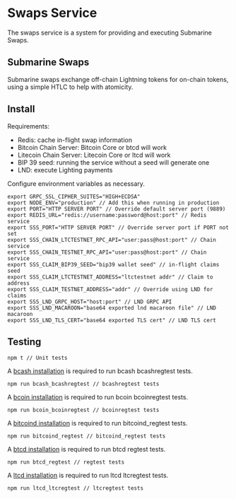 # Swaps Service

The swaps service is a system for providing and executing Submarine Swaps.

## Submarine Swaps

Submarine swaps exchange off-chain Lightning tokens for on-chain tokens, using
a simple HTLC to help with atomicity.

## Install

Requirements:

- Redis: cache in-flight swap information
- Bitcoin Chain Server: Bitcoin Core or btcd will work
- Litecoin Chain Server: Litecoin Core or ltcd will work
- BIP 39 seed: running the service without a seed will generate one
- LND: execute Lighting payments

Configure environment variables as necessary.

    export GRPC_SSL_CIPHER_SUITES="HIGH+ECDSA"
    export NODE_ENV="production" // Add this when running in production
    export PORT="HTTP SERVER PORT" // Override default server port (9889)
    export REDIS_URL="redis://username:password@host:port" // Redis service
    export SSS_PORT="HTTP SERVER PORT" // Override server port if PORT not set
    export SSS_CHAIN_LTCTESTNET_RPC_API="user:pass@host:port" // Chain service
    export SSS_CHAIN_TESTNET_RPC_API="user:pass@host:port" // Chain service
    export SSS_CLAIM_BIP39_SEED="bip39 wallet seed" // in-flight claims seed
    export SSS_CLAIM_LTCTESTNET_ADDRESS="ltctestnet addr" // Claim to address
    export SSS_CLAIM_TESTNET_ADDRESS="addr" // Override using LND for claims
    export SSS_LND_GRPC_HOST="host:port" // LND GRPC API
    export SSS_LND_MACAROON="base64 exported lnd macaroon file" // LND macaroon
    export SSS_LND_TLS_CERT="base64 exported TLS cert" // LND TLS cert

## Testing

    npm t // Unit tests

A [bcash installation](https://github.com/bcoin-org/bcash#install) is
required to run bcash bcashregtest tests.

    npm run bcash_bcashregtest // bcashregtest tests

A [bcoin installation](https://github.com/bcoin-org/bcoin#install) is
required to run bcoin bcoinregtest tests.

    npm run bcoin_bcoinregtest // bcoinregtest tests

A [bitcoind installation](https://bitcoin.org/en/full-node#what-is-a-full-node) is
required to run bitcoind_regtest tests.

    npm run bitcoind_regtest // bitcoind_regtest tests

A [btcd installation](https://github.com/btcsuite/btcd#installation) is
required to run btcd regtest tests.

    npm run btcd_regtest // regtest tests

A [ltcd installation](https://github.com/ltcsuite/ltcd#installation) is
required to run ltcd ltcregtest tests.

    npm run ltcd_ltcregtest // ltcregtest tests


